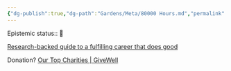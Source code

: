 ```yaml
---
{"dg-publish":true,"dg-path":"Gardens/Meta/80000 Hours.md","permalink":"/gardens/meta/80000-hours/","tags":["career"]}
---
```


Epistemic status:: 🌱

[Research-backed guide to a fulfilling career that does good](https://80000hours.org/career-guide/)

Donation?
[Our Top Charities | GiveWell](https://www.givewell.org/charities/top-charities)